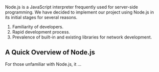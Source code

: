 Node.js is a JavaScript interpreter frequently used for server-side programming. We have decided to implement our project using Node.js in its initial stages for several reasons.

1. Familiarity of developers.
2. Rapid development process.
3. Prevalence of built-in and existing libraries for network development.

## A Quick Overview of Node.js

For those unfamiliar with Node.js, it ...